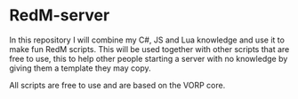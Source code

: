 # RedM-server
In this repository I will combine my C#, JS and Lua knowledge and use it to make fun RedM scripts. 
This will be used together with other scripts that are free to use, this to help other people starting a server with no knowledge by giving them a template they may copy. 

All scripts are free to use and are based on the VORP core.
